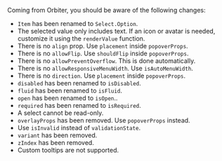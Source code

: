 Coming from Orbiter, you should be aware of the following changes:

- `Item` has been renamed to `Select.Option`.
- The selected value only includes text. If an icon or avatar is needed, customize it using the `renderValue` function.
- There is no `align` prop. Use `placement` inside `popoverProps`.
- There is no `allowFlip`. Use `shouldFlip` inside `popoverProps`.
- There is no `allowPreventOverflow`. This is done automatically.
- There is no `allowResponsiveMenuWidth`. Use `isAutoMenuWidth`.
- There is no `direction`. Use `placement` inside `popoverProps`.
- `disabled` has been renamed to `isDisabled`.
- `fluid` has been renamed to `isFluid`.
- `open` has been renamed to `isOpen`..
- `required` has been renamed to `isRequired`.
- A select cannot be read-only.
- `overlayProps` has been removed. Use `popoverProps` instead.
- Use `isInvalid` instead of `validationState`.
- `variant` has been removed.
- `zIndex` has been removed.
- Custom tooltips are not supported.